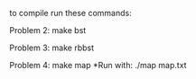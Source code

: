 to compile run these commands: 
 
Problem 2: make bst

Problem 3: make rbbst

Problem 4: make map
	*Run with: ./map map.txt 
